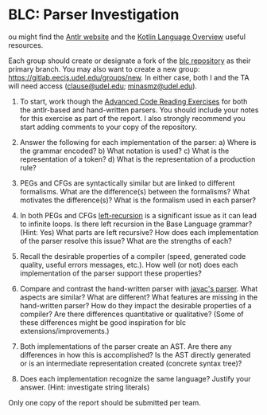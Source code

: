 # BLC: Parser Investigation
ou might find the [Antlr website](https://www.antlr.org/) and the [Kotlin Language Overview](https://kotlinlang.org/docs/home.html) useful resources.

Each group should create or designate a fork of the [blc repository](https://gitlab.eecis.udel.edu/clause/blc) as their primary branch. You may also want to create a new group: https://gitlab.eecis.udel.edu/groups/new. In either case, both I and the TA will need access (clause@udel.edu; minasmz@udel.edu).

1) To start, work though the [Advanced Code Reading Exercises](https://github.com/CodeReadingClubs/Resources/blob/trunk/exercises.md#advanced-exercises) for both the antlr-based and hand-written parsers. You should include your notes for this exercise as part of the report. I also strongly recommend you start adding comments to your copy of the repository.

2) Answer the following for each implementation of the parser:
    a) Where is the grammar encoded?
    b) What notation is used?
    c) What is the representation of a token?
    d) What is the representation of a production rule?

3) PEGs and CFGs are syntactically similar but are linked to different formalisms. What are the difference(s) between the formalisms? What motivates the difference(s)? What is the formalism used in each parser?

4) In both PEGs and CFGs [left-recursion](https://en.wikipedia.org/wiki/Left_recursion#Removing_left_recursion) is a significant issue as it can lead to infinite loops. Is there left recursion in the Base Language grammar? (Hint: Yes) What parts are left recursive? How does each implementation of the parser resolve this issue? What are the strengths of each?

5) Recall the desirable properties of a compiler (speed, generated code quality, useful errors messages, etc.). How well (or not) does each implementation of the parser support these properties?

6) Compare and contrast the hand-written parser with [javac's parser](https://github.com/openjdk/jdk/tree/master/src/jdk.compiler/share/classes/com/sun/tools/javac/parser).  What aspects are similar? What are different? What features are missing in the hand-written parser? How do they impact the desirable properties of a compiler? Are there differences quantitative or qualitative? (Some of these differences might be good inspiration for blc extensions/improvements.)

7) Both implementations of the parser create an AST. Are there any differences in how this is accomplished? Is the AST directly generated or is an intermediate representation created (concrete syntax tree)?

8) Does each implementation recognize the same language? Justify your answer. (Hint: investigate string literals)

Only one copy of the report should be submitted per team.